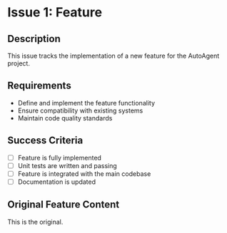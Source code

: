 # Issue 1: Feature

## Description
This issue tracks the implementation of a new feature for the AutoAgent project.

## Requirements
- Define and implement the feature functionality
- Ensure compatibility with existing systems
- Maintain code quality standards

## Success Criteria
- [ ] Feature is fully implemented
- [ ] Unit tests are written and passing
- [ ] Feature is integrated with the main codebase
- [ ] Documentation is updated

## Original Feature Content
This is the original.
